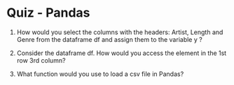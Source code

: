 # Quiz - Pandas

1. How would you select the columns with the headers: Artist, Length and Genre from the dataframe df and assign them to the variable y ?

2. Consider the dataframe df. How would you access the element in the 1st row 3rd column?

3. What function would you use to load a csv file in Pandas?
